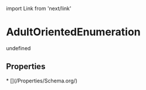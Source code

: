 import Link from 'next/link'
# AdultOrientedEnumeration

undefined

## Properties

<Grid>
* [](/Properties/Schema.org/)

</Grid>

